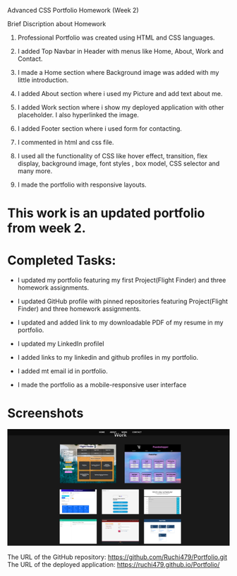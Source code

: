 Advanced CSS Portfolio Homework  (Week 2)

Brief Discription about Homework

1. Professional Portfolio was created using HTML and CSS languages.

2. I added Top Navbar in Header with menus like Home, About, Work and Contact.

3. I made a Home section where Background image was added with my little introduction.

4. I added About section where i used my Picture and add text about me.

5. I added Work section where i show my deployed application with other placeholder. I also hyperlinked the image.

6.   I added Footer section where i used form for contacting.

7. I commented in html and css file.

8. I used all the functionality of CSS like hover effect, transition, flex display, background image, font styles , box model, CSS selector and many more.

9. I made the portfolio with responsive layouts.

# This work is an updated portfolio from week 2.
# Completed Tasks:

* I updated my portfolio featuring my first Project(Flight Finder) and three homework assignments.

* I updated GitHub profile with pinned repositories featuring Project(Flight Finder) and three homework assignments.

* I updated and added link to my downloadable PDF of my resume in my portfolio.

* I updated my LinkedIn profileI

* I added links to my linkedin and github profiles in my portfolio.

* I added mt email id in portfolio.

* I made the portfolio as a mobile-responsive user interface 


# Screenshots
![Personal Portfolio](./Assets/Images/pp.png)

The URL of the GitHub repository: https://github.com/Ruchi479/Portfolio.git
<br>
The URL of the deployed application: https://ruchi479.github.io/Portfolio/



